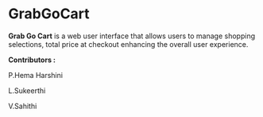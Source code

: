 # GrabGoCart
**Grab Go Cart** is a web user interface that allows users to manage shopping selections, total price at checkout enhancing  the overall user experience.

**Contributors :**

P.Hema Harshini

L.Sukeerthi

V.Sahithi
